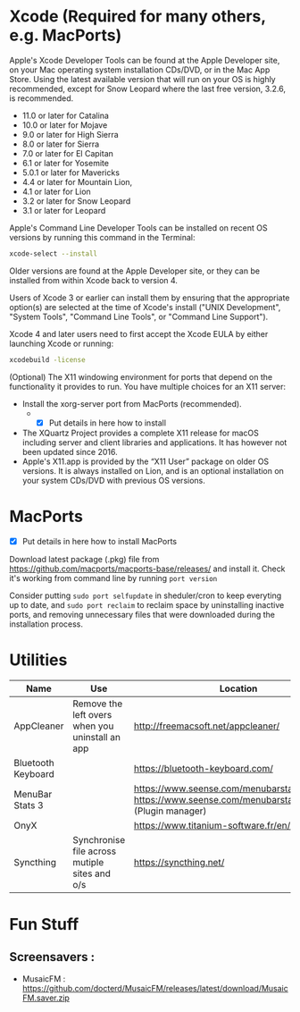 # Xcode (Required for many others, e.g. MacPorts)
Apple's Xcode Developer Tools can be found at the Apple Developer site, on your Mac operating system installation CDs/DVD, or in the Mac App Store. Using the latest available version that will run on your OS is highly recommended, except for Snow Leopard where the last free version, 3.2.6, is recommended.
* 11.0 or later for Catalina
* 10.0 or later for Mojave
* 9.0 or later for High Sierra
* 8.0 or later for Sierra
* 7.0 or later for El Capitan
* 6.1 or later for Yosemite
* 5.0.1 or later for Mavericks
* 4.4 or later for Mountain Lion,
* 4.1 or later for Lion
* 3.2 or later for Snow Leopard
* 3.1 or later for Leopard

Apple's Command Line Developer Tools can be installed on recent OS versions by running this command in the Terminal:

```bash
xcode-select --install
```
Older versions are found at the Apple Developer site, or they can be installed from within Xcode back to version 4.

Users of Xcode 3 or earlier can install them by ensuring that the appropriate option(s) are selected at the time of Xcode's install ("UNIX Development", "System Tools", "Command Line Tools", or "Command Line Support").

Xcode 4 and later users need to first accept the Xcode EULA by either launching Xcode or running:

```bash
xcodebuild -license
```

(Optional) The X11 windowing environment for ports that depend on the functionality it provides to run. 
You have multiple choices for an X11 server:
* Install the xorg-server port from MacPorts (recommended).
  * - [x] Put details in here how to install
* The XQuartz Project provides a complete X11 release for macOS including server and client libraries and applications. It has however not been updated since 2016.
* Apple's X11.app is provided by the “X11 User” package on older OS versions. It is always installed on Lion, and is an optional installation on your system CDs/DVD with previous OS versions.

# MacPorts
 - [x] Put details in here how to install MacPorts
 
Download latest package (.pkg) file from https://github.com/macports/macports-base/releases/ and install it.
Check it's working from command line by running `port version`

Consider putting `sudo port selfupdate` in sheduler/cron to keep everyting up to date, and `sudo port reclaim` to reclaim space by uninstalling inactive ports, and removing unnecessary files that were downloaded during the installation process.

# Utilities

Name         | Use           | Location
------------ | ------------- | -------------
AppCleaner   | Remove the left overs when you uninstall an app | http://freemacsoft.net/appcleaner/
Bluetooth Keyboard | | https://bluetooth-keyboard.com/
MenuBar Stats 3 | | https://www.seense.com/menubarstats/ & https://www.seense.com/menubarstats/plugins3/ (Plugin manager)
OnyX |  | https://www.titanium-software.fr/en/onyx.html
Syncthing | Synchronise file across mutiple sites and o/s | https://syncthing.net/

# Fun Stuff

## Screensavers :
* MusaicFM : https://github.com/docterd/MusaicFM/releases/latest/download/MusaicFM.saver.zip
